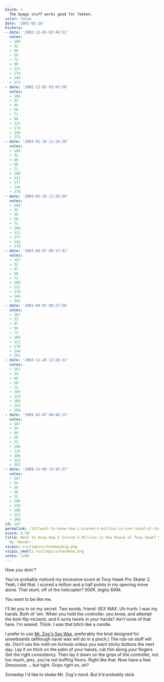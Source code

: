 ```yaml
---
blurb: >
  The bumpy stuff works good for Tekken.
color: false
date: '2001-03-16'
history:
- date: '2002-12-05 03:46:51'
  votes:
  - 166
  - 32
  - 46
  - 50
  - 71
  - 98
  - 121
  - 174
  - 144
  - 275
- date: '2002-12-05 03:47:58'
  votes:
  - 166
  - 32
  - 46
  - 50
  - 71
  - 98
  - 121
  - 174
  - 144
  - 275
- date: '2003-02-19 11:14:30'
  votes:
  - 166
  - 32
  - 46
  - 50
  - 71
  - 100
  - 121
  - 177
  - 144
  - 278
- date: '2003-02-19 11:26:34'
  votes:
  - 166
  - 32
  - 46
  - 50
  - 71
  - 100
  - 121
  - 177
  - 144
  - 278
- date: '2003-04-07 08:17:42'
  votes:
  - 167
  - 32
  - 47
  - 50
  - 71
  - 100
  - 121
  - 178
  - 144
  - 281
- date: '2003-04-07 08:27:56'
  votes:
  - 167
  - 32
  - 47
  - 50
  - 71
  - 100
  - 121
  - 178
  - 144
  - 281
- date: '2003-12-26 22:28:31'
  votes:
  - 167
  - 34
  - 48
  - 50
  - 72
  - 105
  - 124
  - 186
  - 153
  - 298
- date: '2004-02-07 08:46:13'
  votes:
  - 167
  - 34
  - 48
  - 50
  - 72
  - 106
  - 125
  - 186
  - 153
  - 302
- date: '2009-12-09 15:45:37'
  votes:
  - 167
  - 34
  - 50
  - 50
  - 72
  - 106
  - 126
  - 188
  - 153
  - 308
id: 147
permalink: /147/want-to-know-how-i-scored-4-million-in-one-round-of-tony-hawk-simple-i-waxed-my-hands/
score: 6.58
title: Want to Know How I Scored 4 Million in One Round of Tony Hawk? Simple. I *Waxed*
  My *Hands*.
vicpic: victimpics/handwaxbig.png
vicpic_small: victimpics/handwax.png
votes: 1280
---
```


How *you* doin'?

You've probably noticed my excessive score at Tony Hawk Pro Skater 2.
Yeah, I did that. I scored a million and a half points in my opening
move alone. That stunt, off of the helicopter? 500K, bigity-BAM.

You want to be like me.

I'll let you in on my secret. Two words, friend: SEX WAX. Uh-hunh. I wax
my hands. Both of 'em. When you hold the controller, you know, and
attempt the kick-flip mctwist, and it sorta twists in your hands? Ain't
none of that here. I'm waxed. Thick. I wax that bitch like a candle.

I prefer to use [Mr. Zog's Sex
Wax](https://web.archive.org/web/20010316000000/http://www.mrzogs.com/sexwax/splashes/index.html),
preferably the kind designed for snowboards (although navel wax will do
in a pinch.) The rub-on stuff will do. Don't use the melt-on formula
unless you want sticky buttons the next day. Lay it on thick on the palm
of your hands, rub thin along your fingers. Get the right consistency.
Then lay it down on the grips of the controller, not too much, jeez,
you're not buffing floors. Right like that. Now have a feel. Smoooove
... but tight. Grips right on, eh?

Someday I'd like to shake Mr. Zog's hand. But it'd probably stick.